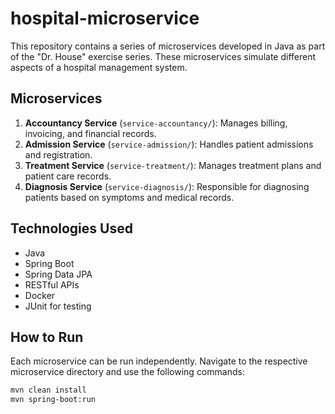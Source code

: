 # hospital-microservice

This repository contains a series of microservices developed in Java as part of the "Dr. House" exercise series. These microservices simulate different aspects of a hospital management system.

## Microservices

1. **Accountancy Service** (`service-accountancy/`): Manages billing, invoicing, and financial records.
2. **Admission Service** (`service-admission/`): Handles patient admissions and registration.
3. **Treatment Service** (`service-treatment/`): Manages treatment plans and patient care records.
4. **Diagnosis Service** (`service-diagnosis/`): Responsible for diagnosing patients based on symptoms and medical records.

## Technologies Used

- Java
- Spring Boot
- Spring Data JPA
- RESTful APIs
- Docker
- JUnit for testing

## How to Run

Each microservice can be run independently. Navigate to the respective microservice directory and use the following commands:

```bash
mvn clean install
mvn spring-boot:run
